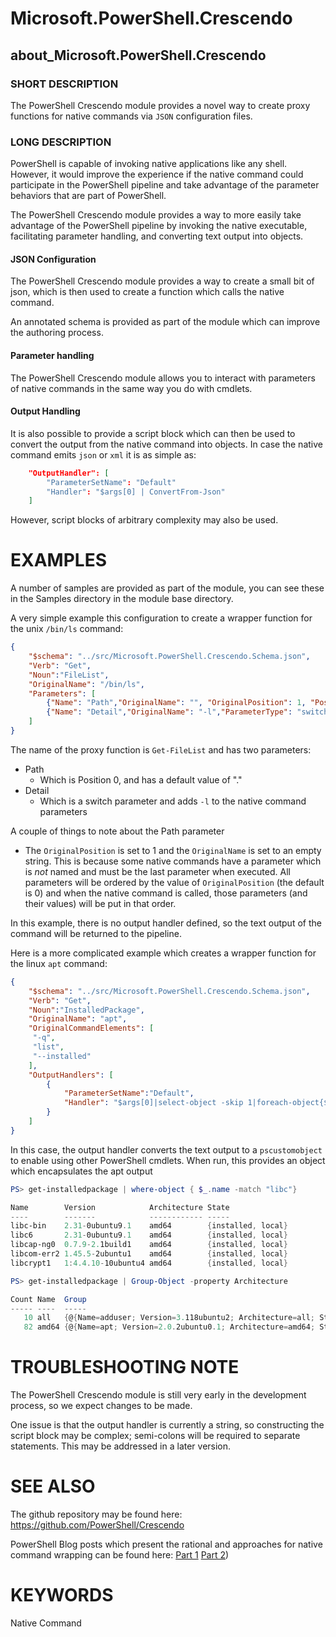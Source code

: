 # Microsoft.PowerShell.Crescendo

## about_Microsoft.PowerShell.Crescendo

### SHORT DESCRIPTION

The PowerShell Crescendo module provides a novel way to create proxy functions
for native commands via `JSON` configuration files.

### LONG DESCRIPTION

PowerShell is capable of invoking native applications like any shell. However,
it would improve the experience if the native command could participate
in the PowerShell pipeline and take advantage of the parameter behaviors
that are part of PowerShell.

The PowerShell Crescendo module provides a way to more easily
take advantage of the PowerShell pipeline by
invoking the native executable, facilitating parameter handling,
and converting text output into objects.

#### JSON Configuration

The PowerShell Crescendo module provides a way to create a small bit of json,
which is then used to create a function which calls the native command.

An annotated schema is provided as part of the module which can improve the authoring process.

#### Parameter handling

The PowerShell Crescendo module allows you to interact with parameters of native
commands in the same way you do with cmdlets.

#### Output Handling

It is also possible to provide a script block which can then be used to convert
the output from the native command into objects. In case the native command
emits `json` or `xml` it is as simple as:

```json
    "OutputHandler": [
        "ParameterSetName": "Default"
        "Handler": "$args[0] | ConvertFrom-Json"
    ]
```

However, script blocks of arbitrary complexity may also be used.

# EXAMPLES

A number of samples are provided as part of the module, you can see these in
the Samples directory in the module base directory.

A very simple example this configuration to create a wrapper function for the unix `/bin/ls` command:

```json
{
    "$schema": "../src/Microsoft.PowerShell.Crescendo.Schema.json",
    "Verb": "Get",
    "Noun":"FileList",
    "OriginalName": "/bin/ls",
    "Parameters": [
        {"Name": "Path","OriginalName": "", "OriginalPosition": 1, "Position": 0, "DefaultValue": "." },
        {"Name": "Detail","OriginalName": "-l","ParameterType": "switch"}
    ]
}
```

The name of the proxy function is `Get-FileList` and has two parameters:

- Path
  - Which is Position 0, and has a default value of "."
- Detail
  - Which is a switch parameter and adds `-l` to the native command parameters

A couple of things to note about the Path parameter

- The `OriginalPosition` is set to 1 and the `OriginalName` is set to an empty string.
  This is because some native commands have a parameter which is _not_ named and must
  be the last parameter when executed. All parameters will be ordered by the value
  of `OriginalPosition` (the default is 0) and when the native command is called,
  those parameters (and their values) will be put in that order.

In this example, there is no output handler defined, so the text output of the
command will be returned to the pipeline.

Here is a more complicated example which creates a wrapper function for the linux `apt` command:

```json
{
    "$schema": "../src/Microsoft.PowerShell.Crescendo.Schema.json",
    "Verb": "Get",
    "Noun":"InstalledPackage",
    "OriginalName": "apt",
    "OriginalCommandElements": [
     "-q",
     "list",
     "--installed"
    ],
    "OutputHandlers": [
        {
            "ParameterSetName":"Default",
            "Handler": "$args[0]|select-object -skip 1|foreach-object{$n,$v,$p,$s = \"$_\" -split ' ';[pscustomobject]@{Name=$n -replace '/now';Version=$v;Architecture=$p;State = $s.Trim('[]') -split ','}}"
        }
    ]
}
```

In this case, the output handler converts the text output to a `pscustomobject`
to enable using other PowerShell cmdlets. When run, this provides an object
which encapsulates the apt output

```powershell
PS> get-installedpackage | where-object { $_.name -match "libc"} 

Name        Version            Architecture State
----        -------            ------------ -----
libc-bin    2.31-0ubuntu9.1    amd64        {installed, local}
libc6       2.31-0ubuntu9.1    amd64        {installed, local}
libcap-ng0  0.7.9-2.1build1    amd64        {installed, local}
libcom-err2 1.45.5-2ubuntu1    amd64        {installed, local}
libcrypt1   1:4.4.10-10ubuntu4 amd64        {installed, local}

PS> get-installedpackage | Group-Object -property Architecture

Count Name  Group
----- ----  -----
   10 all   {@{Name=adduser; Version=3.118ubuntu2; Architecture=all; State=System.String[]}, @{Name=debconf; V…
   82 amd64 {@{Name=apt; Version=2.0.2ubuntu0.1; Architecture=amd64; State=System.String[]}, @{Name=base-files…
```

# TROUBLESHOOTING NOTE

The PowerShell Crescendo module is still very early in the development process, so
we expect changes to be made.

One issue is that the output handler is currently a string, so constructing the
script block may be complex; semi-colons will be required to separate statements.
This may be addressed in a later version.

# SEE ALSO

The github repository may be found here: https://github.com/PowerShell/Crescendo

PowerShell Blog posts which present the rational and approaches for native
command wrapping can be found here: [Part 1](https://devblogs.microsoft.com/powershell/native-commands-in-powershell-a-new-approach/)
[Part 2](https://devblogs.microsoft.com/powershell/native-commands-in-powershell-a-new-approach-part-2))

# KEYWORDS

Native Command
